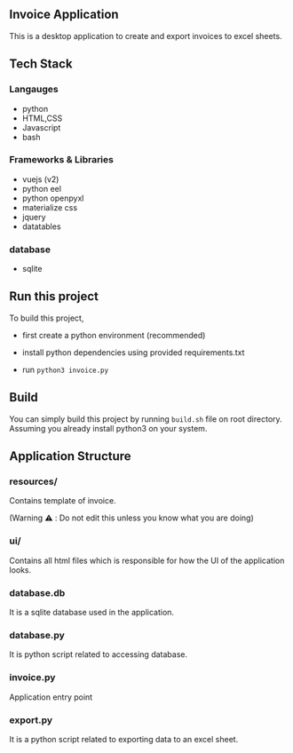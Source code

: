 ## Invoice Application

This is a desktop application to create and export invoices to excel sheets.

## Tech Stack
### Langauges
- python
- HTML,CSS
- Javascript
- bash

### Frameworks & Libraries	
- vuejs (v2)
- python eel
- python openpyxl
- materialize css
- jquery
- datatables

### database
- sqlite

## Run this project

To build this project,
- first create a python environment (recommended)

- install python dependencies using provided requirements.txt

- run `python3 invoice.py`

## Build

You can simply build this project by running `build.sh` file on root directory. Assuming you already install python3 on your system.

## Application Structure

### resources/
Contains template of invoice.

(Warning :warning: : Do not edit this unless you know what you are doing)

### ui/
Contains all html files which is responsible for how the UI of the application looks.

### database.db
It is a sqlite database used in the application.

### database.py
It is python script related to accessing database.

### invoice.py
Application entry point

### export.py
It is a python script related to exporting data to an excel sheet.